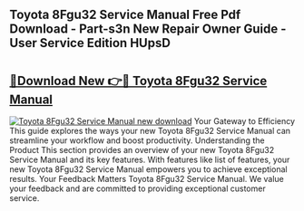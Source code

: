 ## Toyota 8Fgu32 Service Manual Free Pdf Download - Part-s3n New Repair Owner Guide - User Service Edition HUpsD

# <h2><a href="http://bc57649.oget.top/?id=Toyota+8Fgu32+Service+Manual">🔗Download New 👉🔴 Toyota 8Fgu32 Service Manual</a></h2>

[![Toyota 8Fgu32 Service Manual new download](https://i.imgur.com/5g1atiW.png)](http://bc57649.oget.top/?id=Toyota+8Fgu32+Service+Manual)
Your Gateway to Efficiency This guide explores the ways your new Toyota 8Fgu32 Service Manual can streamline your workflow and boost productivity. Understanding the Product This section provides an overview of your new Toyota 8Fgu32 Service Manual and its key features. With features like list of features, your new Toyota 8Fgu32 Service Manual empowers you to achieve exceptional results. Your Feedback Matters Toyota 8Fgu32 Service Manual. We value your feedback and are committed to providing exceptional customer service.
